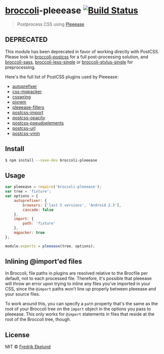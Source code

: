 # [broccoli](https://github.com/joliss/broccoli)-pleeease [![Build Status](https://travis-ci.org/fredrikekelund/broccoli-pleeease.svg?branch=master)](https://travis-ci.org/fredrikekelund/broccoli-pleeease)

> Postprocess CSS using [Pleeease](http://pleeease.io/)

## DEPRECATED

This module has been deprecated in favor of working directly with PostCSS. Please look to [broccoli-postcss](https://github.com/jeffjewiss/broccoli-postcss) for a full post-processing solution, and [broccoli-sass](https://www.npmjs.com/package/broccoli-sass), [broccoli-less-single](https://www.npmjs.com/package/broccoli-less-single) or [broccoli-stylus-single](https://www.npmjs.com/package/broccoli-stylus-single) for preprocessing.

Here's the full list of PostCSS plugins used by Pleeease:

- [autoprefixer](https://www.npmjs.com/package/autoprefixer)
- [css-mqpacker](https://www.npmjs.com/package/css-mqpacker)
- [csswring](https://www.npmjs.com/package/csswring)
- [pixrem](https://www.npmjs.com/package/pixrem)
- [pleeease-filters](https://www.npmjs.com/package/pleeease-filters)
- [postcss-import](https://www.npmjs.com/package/postcss-import)
- [postcss-opacity](https://www.npmjs.com/package/postcss-opacity)
- [postcss-pseudoelements](https://www.npmjs.com/package/postcss-pseudoelements)
- [postcss-url](https://www.npmjs.com/package/postcss-url)
- [postcss-vmin](https://www.npmjs.com/package/postcss-vmin)

## Install

```sh
$ npm install --save-dev broccoli-pleeease
```

## Usage

```js
var pleeease = require('broccoli-pleeease');
var tree = 'fixture';
var options = {
    autoprefixer: {
        browsers: ['last 5 versions', 'Android 2.3'],
        cascade: false
    },
    import: {
        path: 'fixture'
    },
    mqpacker: true
};

module.exports = pleeease(tree, options);
```

## Inlining @import'ed files

In Broccoli, file paths in plugins are resolved relative to the Brocfile per default, not to each processed file. Therefore, it's possible that pleeease will throw an error upon trying to inline any files you've imported in your CSS, since the `@import` paths won't line up properly between pleeease and your source files.

To work around this, you can specify a `path` property that's the same as the root of your Broccoli tree on the `import` object in the options you pass to pleeease. This only works for `@import` statements in files that reside at the root of the Broccoli tree, though.

## License

MIT © [Fredrik Ekelund](http://fredrik.computer)
